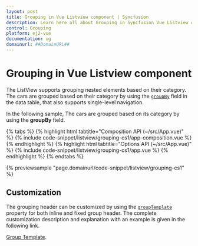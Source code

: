 ```yaml
---
layout: post
title: Grouping in Vue Listview component | Syncfusion
description: Learn here all about Grouping in Syncfusion Vue Listview component of Syncfusion Essential JS 2 and more.
control: Grouping 
platform: ej2-vue
documentation: ug
domainurl: ##DomainURL##
---
```


# Grouping in Vue Listview component

The ListView supports grouping nested elements based on their category. The cars are grouped based on their category by using the [`groupBy`](https://helpej2.syncfusion.com/vue/documentation/api/list-view/fieldSettingsModel/#groupby) field in the data table, that also supports single-level navigation.

In the following sample, The cars are grouped based on its category by using the **groupBy** field.

{% tabs %}
{% highlight html tabtitle="Composition API (~/src/App.vue)" %}
{% include code-snippet/listview/grouping-cs1/app-composition.vue %}
{% endhighlight %}
{% highlight html tabtitle="Options API (~/src/App.vue)" %}
{% include code-snippet/listview/grouping-cs1/app.vue %}
{% endhighlight %}
{% endtabs %}
        
{% previewsample "page.domainurl/code-snippet/listview/grouping-cs1" %}

## Customization

The grouping header can be customized by using the [`groupTemplate`](https://helpej2.syncfusion.com/vue/documentation/api/list-view/#grouptemplate) property for both inline and fixed group header. The complete customization description and explanation with an example is given in the following link.

[Group Template](./customizing-templates#group-template).